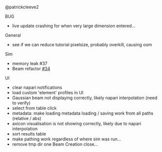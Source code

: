 

@patrickcleeve2

BUG
- live update crashing for when very large dimension entered...

General
- see if we can reduce tutorial pixelsize, probably overkill, causing oom


Sim
- memory leak #37
- Beam refactor [#34](https://github.com/DeMarcoLab/juno/issues/34)

UI
- clear napari notifications
- load custom 'element' profiles in UI
- Gaussian beam not displaying correctly, likely napari interpolation (need to verify)
- select from table click
- metadata: make loading metadata loading / saving work from all paths (relative / abs)
- axicon visualisation is not showing correctly, likely due to napari interpolation
- sort results table
- make pathing work regardless of where sim was run... 
- remove tmp dir one Beam Creation close...


